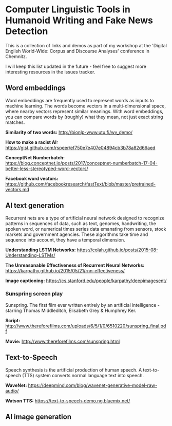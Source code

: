 # Computer Linguistic Tools in Humanoid Writing and Fake News Detection
This is a collection of links and demos as part of my workshop at the 'Digital English World-Wide: Corpus and Discourse Analyses' conference in Chemnitz.

I will keep this list updated in the future - feel free to suggest more interesting resources in the issues tracker.

## Word embeddings

Word embeddings are frequently used to represent words as inputs to machine learning. The words become vectors in a multi-dimensional space, where nearby vectors represent similar meanings. With word embeddings, you can compare words by (roughly) what they mean, not just exact string matches.

<b>Similarity of two words:</b> http://bionlp-www.utu.fi/wv_demo/

<b>How to make a racist AI:</b> https://gist.github.com/rspeer/ef750e7e407e04894cb3b78a82d66aed

<b>ConceptNet Numberbatch:</b> https://blog.conceptnet.io/posts/2017/conceptnet-numberbatch-17-04-better-less-stereotyped-word-vectors/

<b>Facebook word vectors:</b> https://github.com/facebookresearch/fastText/blob/master/pretrained-vectors.md

## AI text generation

Recurrent nets are a type of artificial neural network designed to recognize patterns in sequences of data, such as text, genomes, handwriting, the spoken word, or numerical times series data emanating from sensors, stock markets and government agencies. These algorithms take time and sequence into account, they have a temporal dimension.

<b>Understanding LSTM Networks:</b> https://colah.github.io/posts/2015-08-Understanding-LSTMs/

<b>The Unreasonable Effectiveness of Recurrent Neural Networks:</b> https://karpathy.github.io/2015/05/21/rnn-effectiveness/

<b>Image captioning:</b> https://cs.stanford.edu/people/karpathy/deepimagesent/

### Sunspring screen play

Sunspring. The first film ever written entirely by an artificial intelligence - starring Thomas Middleditch, Elisabeth Grey & Humphrey Ker.

<b>Script:</b> http://www.thereforefilms.com/uploads/6/5/1/0/6510220/sunspring_final.pdf

<b>Movie:</b> http://www.thereforefilms.com/sunspring.html

## Text-to-Speech

Speech synthesis is the artificial production of human speech. A text-to-speech (TTS) system converts normal language text into speech.

<b>WaveNet:</b> https://deepmind.com/blog/wavenet-generative-model-raw-audio/

<b>Watson TTS:</b> https://text-to-speech-demo.ng.bluemix.net/

## AI image generation


